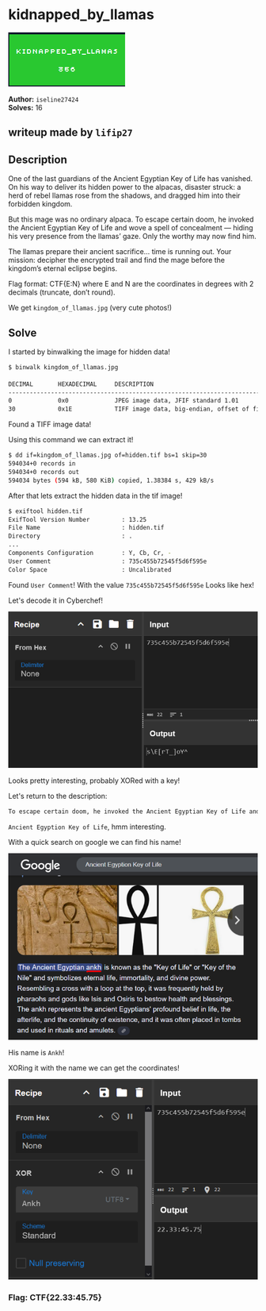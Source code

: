 # kidnapped_by_llamas

![Proof](proof.png)

**Author:** `iseline27424`  
**Solves:** 16

**writeup made by** `lifip27`
---

## Description

One of the last guardians of the Ancient Egyptian Key of Life has vanished. On his way to deliver its hidden power to the alpacas, disaster struck: a herd of rebel llamas rose from the shadows, and dragged him into their forbidden kingdom.

But this mage was no ordinary alpaca. To escape certain doom, he invoked the Ancient Egyptian Key of Life and wove a spell of concealment — hiding his very presence from the llamas’ gaze. Only the worthy may now find him.

The llamas prepare their ancient sacrifice… time is running out. Your mission: decipher the encrypted trail and find the mage before the kingdom’s eternal eclipse begins.

Flag format: CTF{E:N} where E and N are the coordinates in degrees with 2 decimals (truncate, don’t round).

We get `kingdom_of_llamas.jpg` (very cute photos!)

## Solve

I started by binwalking the image for hidden data!

```bash
$ binwalk kingdom_of_llamas.jpg

DECIMAL       HEXADECIMAL     DESCRIPTION
--------------------------------------------------------------------------------
0             0x0             JPEG image data, JFIF standard 1.01
30            0x1E            TIFF image data, big-endian, offset of first image directory: 8
```

Found a TIFF image data!

Using this command we can extract it!

```bash
$ dd if=kingdom_of_llamas.jpg of=hidden.tif bs=1 skip=30
594034+0 records in
594034+0 records out
594034 bytes (594 kB, 580 KiB) copied, 1.38384 s, 429 kB/s
```

After that lets extract the hidden data in the tif image!

```bash
$ exiftool hidden.tif
ExifTool Version Number         : 13.25
File Name                       : hidden.tif
Directory                       : .
...
Components Configuration        : Y, Cb, Cr, -
User Comment                    : 735c455b72545f5d6f595e
Color Space                     : Uncalibrated
```

Found `User Comment`! With the value `735c455b72545f5d6f595e`
Looks like hex!

Let's decode it in Cyberchef!

![1](1.png)

Looks pretty interesting, probably XORed with a key!  

Let's return to the description:
```md
To escape certain doom, he invoked the Ancient Egyptian Key of Life and wove a spell of concealment — hiding his very presence from the llamas’ gaze. Only the worthy may now find him.
```

`Ancient Egyption Key of Life`, hmm interesting.

With a quick search on google we can find his name!

![2](2.png)

His name is `Ankh`!

XORing it with the name we can get the coordinates!

![3](3.png)


### Flag: CTF{22.33:45.75}